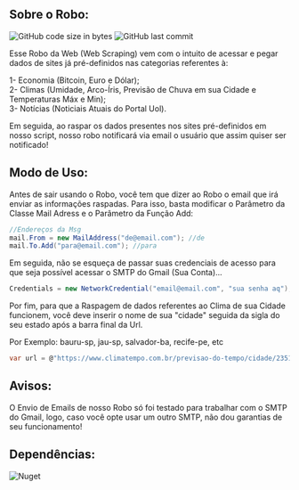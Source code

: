 ## Sobre o Robo:
![GitHub code size in bytes](https://img.shields.io/github/languages/code-size/ViniciusBarnabe2019/RoboDaWeb?label=Tamanho%20do%20Repositorio)
![GitHub last commit](https://img.shields.io/github/last-commit/ViniciusBarnabe2019/RoboDaWeb?label=%C3%9Altimo%20Commit%20)

Esse Robo da Web (Web Scraping) vem com o intuito de acessar e pegar dados de sites já pré-definidos nas categorias referentes à:

1- Economia (Bitcoin, Euro e Dólar); <br />
2- Climas (Umidade, Arco-Íris, Previsão de Chuva em sua Cidade e Temperaturas Máx e Min); <br />
3- Notícias (Noticiais Atuais do Portal Uol). <br />

Em seguida, ao raspar os dados presentes nos sites pré-definidos em nosso script, nosso robo notificará via email o usuário que assim quiser ser notificado!

## Modo de Uso:
Antes de sair usando o Robo, você tem que dizer ao Robo o email que irá enviar as informações raspadas.
Para isso, basta modificar o Parâmetro da Classe Mail Adress e o Parâmetro da Função Add:

```csharp
//Endereços da Msg
mail.From = new MailAddress("de@email.com"); //de
mail.To.Add("para@email.com"); //para
```

Em seguida, não se esqueça de passar suas credenciais de acesso para que seja possível acessar o SMTP do Gmail (Sua Conta)...

```csharp
Credentials = new NetworkCredential("email@email.com", "sua senha aq"), //dados acesso
```

Por fim, para que a Raspagem de dados referentes ao Clima de sua Cidade funcionem, você deve inserir o nome de sua "cidade" seguida da sigla do seu estado após a barra final da Url.

Por Exemplo: bauru-sp, jau-sp, salvador-ba, recife-pe, etc

```csharp
var url = @"https://www.climatempo.com.br/previsao-do-tempo/cidade/2351/cidade-estado";
```

## Avisos:
O Envio de Emails de nosso Robo só foi testado para trabalhar com o SMTP do Gmail, logo, caso você opte usar um outro SMTP, não dou garantias de seu funcionamento!

## Dependências:
![Nuget](https://img.shields.io/nuget/dt/HtmlAgilityPack?label=HtmlAgilityyPack)
